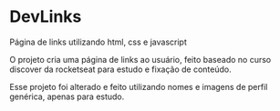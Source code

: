 # DevLinks
Página de links utilizando html, css e javascript

O projeto cria uma página de links ao usuário, feito baseado no curso discover da rocketseat para estudo e fixação de conteúdo.

Esse projeto foi alterado e feito utilizando nomes e imagens de perfil genérica, apenas para estudo.
